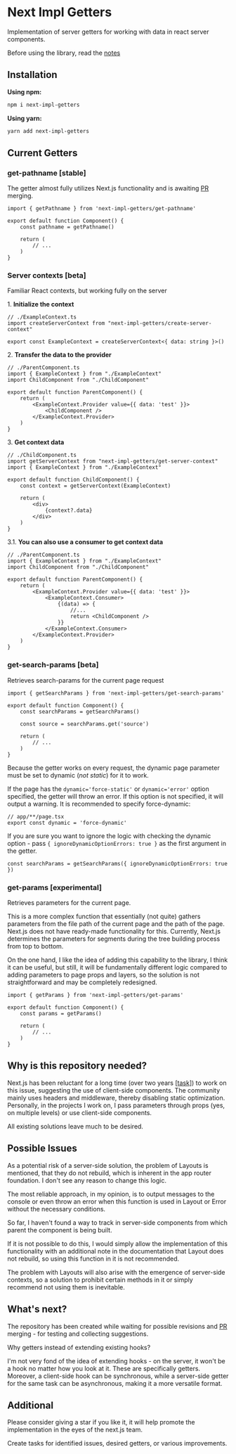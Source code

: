 # Next Impl Getters

Implementation of server getters for working with data in react server components.

Before using the library, read the [notes](https://github.com/vordgi/next-impl-getters#why-is-this-repository-needed)

## Installation

**Using npm:**
```bash
npm i next-impl-getters
```

**Using yarn:**
```bash
yarn add next-impl-getters
```

## Current Getters

### get-pathname [stable]

The getter almost fully utilizes Next.js functionality and is awaiting [PR](https://github.com/vercel/next.js/pull/59909) merging.

```tsx
import { getPathname } from 'next-impl-getters/get-pathname'

export default function Component() {
    const pathname = getPathname()

    return (
        // ...
    )
}
```

### Server contexts [beta]

Familiar React contexts, but working fully on the server

1\. **Initialize the context**
```tsx
// ./ExampleContext.ts
import createServerContext from "next-impl-getters/create-server-context"

export const ExampleContext = createServerContext<{ data: string }>()
```

2\. **Transfer the data to the provider**
```tsx
// ./ParentComponent.ts
import { ExampleContext } from "./ExampleContext"
import ChildComponent from "./ChildComponent"

export default function ParentComponent() {
    return (
        <ExampleContext.Provider value={{ data: 'test' }}>
            <ChildComponent />
        </ExampleContext.Provider>
    )
}
```

3\. **Get context data**
```tsx
// ./ChildComponent.ts
import getServerContext from "next-impl-getters/get-server-context"
import { ExampleContext } from "./ExampleContext"

export default function ChildComponent() {
    const context = getServerContext(ExampleContext)

    return (
        <div>
            {context?.data}
        </div>
    )
}
```

3\.1. **You can also use a consumer to get context data**
```tsx
// ./ParentComponent.ts
import { ExampleContext } from "./ExampleContext"
import ChildComponent from "./ChildComponent"

export default function ParentComponent() {
    return (
        <ExampleContext.Provider value={{ data: 'test' }}>
            <ExampleContext.Consumer>
                {(data) => {
                    //...
                    return <ChildComponent />
                }}
            </ExampleContext.Consumer>
        </ExampleContext.Provider>
    )
}
```

### get-search-params [beta]

Retrieves search-params for the current page request

```tsx
import { getSearchParams } from 'next-impl-getters/get-search-params'

export default function Component() {
    const searchParams = getSearchParams()

    const source = searchParams.get('source')

    return (
        // ...
    )
}
```

Because the getter works on every request, the dynamic page parameter must be set to dynamic (*not static*) for it to work.

If the page has the `dynamic='force-static'` or `dynamic='error'` option specified, the getter will throw an error. If this option is not specified, it will output a warning. It is recommended to specify force-dynamic:

```tsx
// app/**/page.tsx
export const dynamic = 'force-dynamic'
```

If you are sure you want to ignore the logic with checking the dynamic option - pass `{ ignoreDynamicOptionErrors: true }` as the first argument in the getter.

```tsx
const searchParams = getSearchParams({ ignoreDynamicOptionErrors: true })
```

### get-params [experimental]

Retrieves parameters for the current page.

This is a more complex function that essentially (not quite) gathers parameters from the file path of the current page and the path of the page. Next.js does not have ready-made functionality for this. Currently, Next.js determines the parameters for segments during the tree building process from top to bottom.

On the one hand, I like the idea of adding this capability to the library, I think it can be useful, but still, it will be fundamentally different logic compared to adding parameters to page props and layers, so the solution is not straightforward and may be completely redesigned.

```tsx
import { getParams } from 'next-impl-getters/get-params'

export default function Component() {
    const params = getParams()

    return (
        // ...
    )
}
```

## Why is this repository needed?

Next.js has been reluctant for a long time (over two years [[task](https://github.com/vercel/next.js/issues/43704)]) to work on this issue, suggesting the use of client-side components. The community mainly uses headers and middleware, thereby disabling static optimization. Personally, in the projects I work on, I pass parameters through props (yes, on multiple levels) or use client-side components.

All existing solutions leave much to be desired.

## Possible Issues

As a potential risk of a server-side solution, the problem of Layouts is mentioned, that they do not rebuild, which is inherent in the app router foundation. I don't see any reason to change this logic.

The most reliable approach, in my opinion, is to output messages to the console or even throw an error when this function is used in Layout or Error without the necessary conditions.

So far, I haven't found a way to track in server-side components from which parent the component is being built.

If it is not possible to do this, I would simply allow the implementation of this functionality with an additional note in the documentation that Layout does not rebuild, so using this function in it is not recommended.

The problem with Layouts will also arise with the emergence of server-side contexts, so a solution to prohibit certain methods in it or simply recommend not using them is inevitable.

## What's next?

The repository has been created while waiting for possible revisions and [PR](https://github.com/vercel/next.js/pull/59909) merging - for testing and collecting suggestions.

Why getters instead of extending existing hooks?

I'm not very fond of the idea of extending hooks - on the server, it won't be a hook no matter how you look at it. These are specifically getters. Moreover, a client-side hook can be synchronous, while a server-side getter for the same task can be asynchronous, making it a more versatile format.

## Additional

Please consider giving a star if you like it, it will help promote the implementation in the eyes of the next.js team.

Create tasks for identified issues, desired getters, or various improvements.
